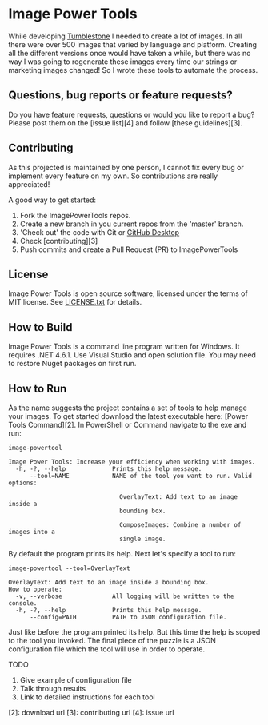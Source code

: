 Image Power Tools
===
While developing [Tumblestone][1] I needed to create a lot of images. In all there were over 500 images that varied by language and platform. Creating all the different versions once would have taken a while, but there was no way I was going to regenerate these images every time our strings or marketing images changed! So I wrote these tools to automate the process.

Questions, bug reports or feature requests?
---
Do you have feature requests, questions or would you like to report a bug? Please post them on the [issue list][4] and follow [these guidelines][3].

Contributing
---
As this projected is maintained by one person, I cannot fix every bug or implement every feature on my own. So contributions are really appreciated!

A good way to get started:

1. Fork the ImagePowerTools repos. 
1. Create a new branch in you current repos from the 'master' branch.
1. 'Check out' the code with Git or [GitHub Desktop](https://desktop.github.com/)
1. Check [contributing][3]
1. Push commits and create a Pull Request (PR) to ImagePowerTools

License
---
Image Power Tools is open source software, licensed under the terms of MIT license. 
See [LICENSE.txt](LICENSE.txt) for details.

How to Build
---
Image Power Tools is a command line program written for Windows. It requires .NET 4.6.1. Use Visual Studio and open solution file. You may need to restore Nuget packages on first run.

How to Run
---
As the name suggests the project contains a set of tools to help manage your images. To get started download the latest executable here: [Power Tools Command][2]. In PowerShell or Command navigate to the exe and run:

    image-powertool

    Image Power Tools: Increase your efficiency when working with images.
      -h, -?, --help             Prints this help message.
          --tool=NAME            NAME of the tool you want to run. Valid options:

                                   OverlayText: Add text to an image inside a
                                   bounding box.

                                   ComposeImages: Combine a number of images into a
                                   single image.

By default the program prints its help. Next let's specify a tool to run:

    image-powertool --tool=OverlayText

    OverlayText: Add text to an image inside a bounding box.
    How to operate:
      -v, --verbose              All logging will be written to the console.
      -h, -?, --help             Prints this help message.
          --config=PATH          PATH to JSON configuration file.

Just like before the program printed its help. But this time the help is scoped to the tool you invoked. The final piece of the puzzle is a JSON configuration file which the tool will use in order to operate.

TODO

1. Give example of configuration file
1. Talk through results
1. Link to detailed instructions for each tool

[1]: http://tumblestonegame.com
[2]: download url
[3]: contributing url
[4]: issue url